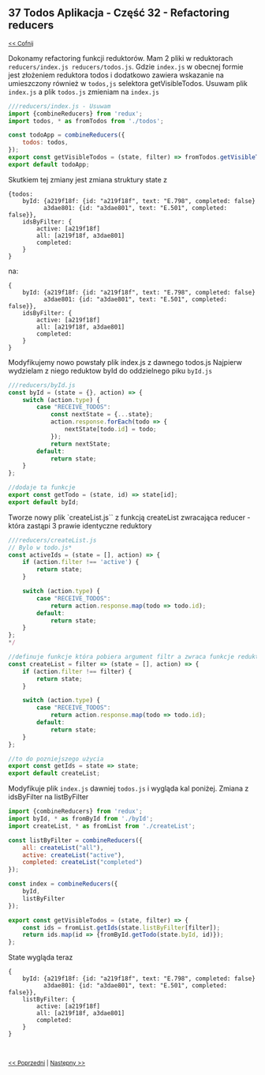 ## 37 Todos Aplikacja - Część 32 - Refactoring reducers
<sub>[<< Cofnij](https://github.com/donatuss/Redux-Start-Egghead/blob/master/README.md)</sub><br/>

Dokonamy refactoring funkcji reduktorów. Mam 2 pliki w reduktorach ``reducers/index.js reducers/todos.js``.
Gdzie ``index.js`` w obecnej formie jest złożeniem reduktora todos i dodatkowo zawiera wskazanie na umieszczony również
w  ``todos,js`` selektora getVisibleTodos. Usuwam plik ``index.js`` a plik ``todos.js`` zmieniam na ``index.js``  
```javascript
///reducers/index.js - Usuwam
import {combineReducers} from 'redux';
import todos, * as fromTodos from './todos';

const todoApp = combineReducers({
    todos: todos,
});
export const getVisibleTodos = (state, filter) => fromTodos.getVisibleTodos(state.todos, filter);
export default todoApp;
```
 
Skutkiem tej zmiany jest zmiana struktury state z 
```
{todos:
    byId: {a219f18f: {id: "a219f18f", text: "E.798", completed: false}
          a3dae801: {id: "a3dae801", text: "E.501", completed: false}},
    idsByFilter: {
        active: [a219f18f]
        all: [a219f18f, a3dae801]
        completed:
    }      
}
```
na:
```
{
    byId: {a219f18f: {id: "a219f18f", text: "E.798", completed: false}
          a3dae801: {id: "a3dae801", text: "E.501", completed: false}},
    idsByFilter: {
        active: [a219f18f]
        all: [a219f18f, a3dae801]
        completed:
    }      
}
```
Modyfikujemy nowo powstały plik index.js z dawnego todos.js Najpierw wydzielam z niego reduktow byId do oddzielnego piku ``byId.js``
```javascript
///reducers/byId.js
const byId = (state = {}, action) => {
    switch (action.type) {
        case "RECEIVE_TODOS":
            const nextState = {...state};
            action.response.forEach(todo => {
                nextState[todo.id] = todo;
            });
            return nextState;
        default:
            return state;
    }
};

//dodaje ta funkcje
export const getTodo = (state, id) => state[id];
export default byId;
```
Tworze nowy plik `createList.js`` z funkcją createList zwracająca reducer - która zastąpi 3 prawie identyczne reduktory
```javascript
///reducers/createList.js
// Bylo w todo.js*
const activeIds = (state = [], action) => {
    if (action.filter !== 'active') {
        return state;
    }

    switch (action.type) {
        case "RECEIVE_TODOS":
            return action.response.map(todo => todo.id);
        default:
            return state;
    }
};
*/

//definuje funkcje która pobiera argument filtr a zwraca funkcje reduktora
const createList = filter => (state = [], action) => {
    if (action.filter !== filter) {
        return state;
    }

    switch (action.type) {
        case "RECEIVE_TODOS":
            return action.response.map(todo => todo.id);
        default:
            return state;
    }
};

//to do pozniejszego użycia
export const getIds = state => state;
export default createList;
```
Modyfikuje plik ``index.js`` dawniej ``todos.js`` i wygląda kal poniżej. Zmiana z idsByFilter na listByFilter

```javascript
import {combineReducers} from 'redux';
import byId, * as fromById from './byId';
import createList, * as fromList from './createList';

const listByFilter = combineReducers({
    all: createList("all"),
    active: createList("active"),
    completed: createList("completed")
});

const index = combineReducers({
    byId,
    listByFilter
});

export const getVisibleTodos = (state, filter) => {
    const ids = fromList.getIds(state.listByFilter[filter]);
    return ids.map(id => {fromById.getTodo(state.byId, id)});
};
```
State wygląda teraz
```
{
    byId: {a219f18f: {id: "a219f18f", text: "E.798", completed: false}
          a3dae801: {id: "a3dae801", text: "E.501", completed: false}},
    listByFilter: {
        active: [a219f18f]
        all: [a219f18f, a3dae801]
        completed:
    }      
}
```
<br/>
 
 <sub>[<< Poprzedni](https://github.com/donatuss/Redux-Start-Egghead/blob/master/36-todoapps-update-state-with-fakedb-data/README.md)
   | [Następny >>](https://github.com/donatuss/Redux-Start-Egghead/blob/master/38-todoapps-loading-indicators/README.md)
 </sub>